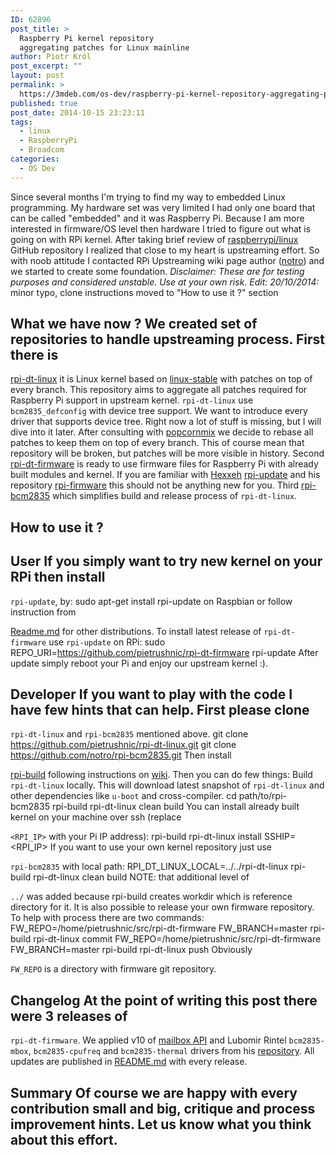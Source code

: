 ```yaml
---
ID: 62896
post_title: >
  Raspberry Pi kernel repository
  aggregating patches for Linux mainline
author: Piotr Król
post_excerpt: ""
layout: post
permalink: >
  https://3mdeb.com/os-dev/raspberry-pi-kernel-repository-aggregating-patches-for-linux-mainline/
published: true
post_date: 2014-10-15 23:23:11
tags:
  - linux
  - RaspberryPi
  - Broadcom
categories:
  - OS Dev
---
```

Since several months I'm trying to find my way to embedded Linux programming. My hardware set was very limited I had only one board that can be called "embedded" and it was Raspberry Pi. Because I am more interested in firmware/OS level then hardware I tried to figure out what is going on with RPi kernel. After taking brief review of [raspberrypi/linux][1] GitHub repository I realized that close to my heart is upstreaming effort. So with noob attitude I contacted RPi Upstreaming wiki page author ([notro][2]) and we started to create some foundation. *Disclaimer: These are for testing purposes and considered unstable. Use at your own risk.* *Edit: 20/10/2014:* minor typo, clone instructions moved to "How to use it ?" section 
## What we have now ? We created set of repositories to handle upstreaming process. First there is 

[rpi-dt-linux][3] it is Linux kernel based on [linux-stable][4] with patches on top of every branch. This repository aims to aggregate all patches required for Raspberry Pi support in upstream kernel. `rpi-dt-linux` use `bcm2835_defconfig` with device tree support. We want to introduce every driver that supports device tree. Right now a lot of stuff is missing, but I will dive into it later. After consulting with [popcornmix][5] we decide to rebase all patches to keep them on top of every branch. This of course mean that repository will be broken, but patches will be more visible in history. Second [rpi-dt-firmware][6] is ready to use firmware files for Raspberry Pi with already built modules and kernel. If you are familiar with [Hexxeh][7] [rpi-update][8] and his repository [rpi-firmware][9] this should not be anything new for you. Third [rpi-bcm2835][10] which simplifies build and release process of `rpi-dt-linux`. 
## How to use it ?

## User If you simply want to try new kernel on your RPi then install 

`rpi-update`, by: 
    sudo apt-get install rpi-update
     on Raspbian or follow instruction from 

[Readme.md][8] for other distributions. To install latest release of `rpi-dt-firmware` use `rpi-update` on RPi: 
    sudo REPO_URI=https://github.com/pietrushnic/rpi-dt-firmware rpi-update
     After update simply reboot your Pi and enjoy our upstream kernel :). 

## Developer If you want to play with the code I have few hints that can help. First please clone 

`rpi-dt-linux` and `rpi-bcm2835` mentioned above. 
    git clone https://github.com/pietrushnic/rpi-dt-linux.git
    git clone https://github.com/notro/rpi-bcm2835.git
     Then install 

[rpi-build][11] following instructions on [wiki][12]. Then you can do few things: Build `rpi-dt-linux` locally. This will download latest snapshot of `rpi-dt-linux` and other dependencies like `u-boot` and cross-compiler. 
    cd path/to/rpi-bcm2835
    rpi-build rpi-dt-linux clean build
     You can install already built kernel on your machine over ssh (replace 

`<RPI_IP>` with your Pi IP address): 
    rpi-build rpi-dt-linux install SSHIP=<RPI_IP>
     If you want to use your own kernel repository just use 

`rpi-bcm2835` with local path: 
    RPI_DT_LINUX_LOCAL=../../rpi-dt-linux rpi-build rpi-dt-linux clean build
     NOTE: that additional level of 

`../` was added because rpi-build creates workdir which is reference directory for it. It is also possible to release your own firmware repository. To help with process there are two commands: 
    FW_REPO=/home/pietrushnic/src/rpi-dt-firmware FW_BRANCH=master rpi-build rpi-dt-linux commit
    FW_REPO=/home/pietrushnic/src/rpi-dt-firmware FW_BRANCH=master rpi-build rpi-dt-linux push
     Obviously 

`FW_REPO` is a directory with firmware git repository. 
## Changelog At the point of writing this post there were 3 releases of 

`rpi-dt-firmware`. We applied v10 of [mailbox API][13] and Lubomir Rintel `bcm2835-mbox`, `bcm2835-cpufreq` and `bcm2835-thermal` drivers from his [repository][14]. All updates are published in [README.md][15] with every release. 
## Summary Of course we are happy with every contribution small and big, critique and process improvement hints. Let us know what you think about this effort.

 [1]: https://github.com/raspberrypi/linux
 [2]: https://github.com/notro
 [3]: https://github.com/pietrushnic/rpi-dt-linux.git
 [4]: https://git.kernel.org/cgit/linux/kernel/git/stable/linux-stable.git/
 [5]: https://github.com/raspberrypi/linux/issues/698
 [6]: https://github.com/pietrushnic/rpi-dt-firmware
 [7]: https://github.com/Hexxeh
 [8]: https://github.com/Hexxeh/rpi-update
 [9]: https://github.com/Hexxeh/rpi-firmware
 [10]: https://github.com/notro/rpi-bcm2835
 [11]: https://github.com/notro/rpi-build
 [12]: https://github.com/notro/rpi-build/wiki
 [13]: http://lwn.net/Articles/607424/
 [14]: https://github.com/hackerspace/rpi-linux/commits/lr-raspberry-pi-new-mailbox
 [15]: https://github.com/pietrushnic/rpi-dt-firmware/blob/master/README.md